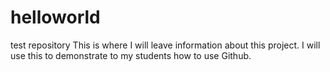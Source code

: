 # helloworld
test repository
This is where I will leave information about this project.
I will use this to demonstrate to my students how to use Github.
